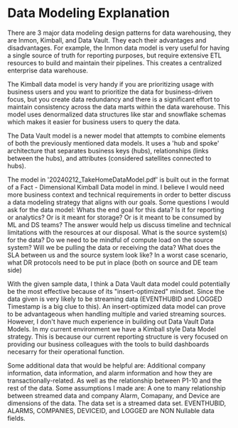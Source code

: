 # Data Modeling Explanation
There are 3 major data modeling design patterns for data warehousing, they are Inmon, Kimball, and Data Vault. 
They each their advantages and disadvantages.
For example, the Inmon data model is very useful for having a single source of truth for reporting purposes, but require extensive ETL resources to build and maintain their pipelines.
This creates a centralized enterprise data warehouse. 

The Kimball data model is very handy if you are prioritizing usage with business users and you want to prioritize the data for business-driven focus, but you create data redundancy 
and there is a significant effort to maintain consistency across the data marts within the data warehouse.
This model uses denormalized data structures like star and snowflake schemas which makes it easier for business users to query the data.

The Data Vault model is a newer model that attempts to combine elements of both the previously mentioned data models.
It uses a 'hub and spoke' architecture that separates business keys (hubs), relationships (links between the hubs), and attributes (considered satellites connected to hubs).

The model in '20240212_TakeHomeDataModel.pdf' is built out in the format of a Fact - Dimensional Kimball Data model in mind. 
I believe I would need more business context and technical requirements in order to better discuss a data modeling strategy that aligns with our goals. 
Some questions I would ask for the data model:
  Whats the end goal for this data?
    Is it for reporting or analytics?
    Or is it meant for storage?
    Or is it meant to be consumed by ML and DS teams?
    The answer would help us discuss timeline and technical limitations with the resources at our disposal.
  What is the source system(s) for the data?
    Do we need to be mindful of compute load on the source system?
    Will we be pulling the data or receiving the data?
    What does the SLA between us and the source system look like?
    In a worst case scenario, what DR protocols need to be put in place (both on source and DE team side)

With the given sample data, I think a Data Vault data model could potentially be the most effective because of its "insert-optimized" mindset. 
Since the data given is very likely to be streaming data (EVENTHUBID and LOGGED Timestamp is a big clue to this). An insert-optimized data model can prove to be advantageous when handling multiple and varied streaming sources.
However, I don't have much experience in building out Data Vault Data Models. In my current environment we have a Kimball style Data Model strategy. This is because our current reporting structure is very focused on providing our business colleagues with the tools to build dashboards necesarry for their operational function.

Some additional data that would be helpful are:
Additional company information, data information, and alarm information and how they are transactionally-related. As well as the relationship between P1-10 and the rest of the data.
Some assumptions I made are:
  A one to many relationship between streamed data and company
  Alarm, Comapany, and Device are dimensions of the data.
  The data set is a streamed data set.
  EVENTHUBID, ALARMS, COMPANIES, DEVICEID, and LOGGED are NON Nullable data fields.
